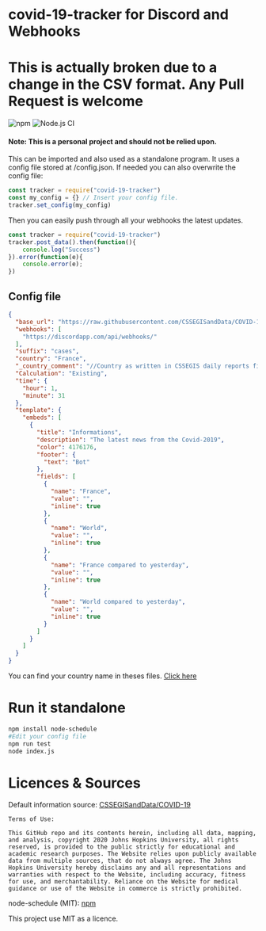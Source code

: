 # covid-19-tracker for Discord and Webhooks

# This is actually broken due to a change in the CSV format. Any Pull Request is welcome

![npm](https://img.shields.io/npm/v/covid-19-tracker)
![Node.js CI](https://github.com/wow0000/covid-19-tracker/workflows/Node.js%20CI/badge.svg?branch=master)

#### Note: This is a personal project and should not be relied upon.

This can be imported and also used as a standalone program. It uses a config file stored at /config.json. If needed
you can also overwrite the config file:
```Javascript
const tracker = require("covid-19-tracker")
const my_config = {} // Insert your config file.
tracker.set_config(my_config)
```
Then you can easily push through all your webhooks the latest updates.
```Javascript
const tracker = require("covid-19-tracker")
tracker.post_data().then(function(){
    console.log("Success")
}).error(function(e){
    console.error(e);
})
```

## Config file
```JSON
{
  "base_url": "https://raw.githubusercontent.com/CSSEGISandData/COVID-19/master/csse_covid_19_data/csse_covid_19_daily_reports/",
  "webhooks": [
    "https://discordapp.com/api/webhooks/"
  ],
  "suffix": "cases",
  "country": "France",
  "_country_comment": "//Country as written in CSSEGIS daily reports files.",
  "Calculation": "Existing",
  "time": {
    "hour": 1,
    "minute": 31
  },
  "template": {
    "embeds": [
      {
        "title": "Informations",
        "description": "The latest news from the Covid-2019",
        "color": 4176176,
        "footer": {
          "text": "Bot"
        },
        "fields": [
          {
            "name": "France",
            "value": "",
            "inline": true
          },
          {
            "name": "World",
            "value": "",
            "inline": true
          },
          {
            "name": "France compared to yesterday",
            "value": "",
            "inline": true
          },
          {
            "name": "World compared to yesterday",
            "value": "",
            "inline": true
          }
        ]
      }
    ]
  }
}
```
You can find your country name in theses files. [Click here](https://github.com/CSSEGISandData/COVID-19/blob/master/csse_covid_19_data/csse_covid_19_daily_reports/)

# Run it standalone

```bash
npm install node-schedule
#Edit your config file
npm run test
node index.js
```

# Licences & Sources

Default information source: [CSSEGISandData/COVID-19](https://github.com/CSSEGISandData/COVID-19/tree/master/csse_covid_19_data/csse_covid_19_daily_reports)
```
Terms of Use:

This GitHub repo and its contents herein, including all data, mapping, and analysis, copyright 2020 Johns Hopkins University, all rights reserved, is provided to the public strictly for educational and academic research purposes. The Website relies upon publicly available data from multiple sources, that do not always agree. The Johns Hopkins University hereby disclaims any and all representations and warranties with respect to the Website, including accuracy, fitness for use, and merchantability. Reliance on the Website for medical guidance or use of the Website in commerce is strictly prohibited.

```
node-schedule (MIT): [npm](https://www.npmjs.com/package/node-schedule)

This project use MIT as a licence.

